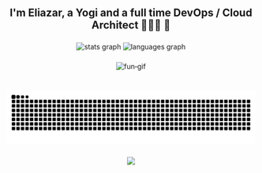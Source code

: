 <h2 align="center">I'm Eliazar, a Yogi and a full time DevOps / Cloud Architect 🧘👨‍💻 🚀</h2>

###

<div align="center">
  <img src="https://github-readme-stats.vercel.app/api?username=awakzdev&hide_title=false&hide_rank=true&show_icons=true&include_all_commits=true&count_private=true&disable_animations=false&theme=dracula&locale=en&hide_border=false" height="150" alt="stats graph"  />
  <img src="https://github-readme-stats.vercel.app/api/top-langs?username=awakzdev&locale=en&hide_title=false&layout=compact&card_width=320&langs_count=5&theme=dracula&hide_border=false" height="150" alt="languages graph"  />
</div>

###

<div align="center">
  <img src="sloth.gif" width="70%" height="300" alt="fun‑gif"/>
</div>


###

<br clear="both">

<div align="center">
  <img src="https://raw.githubusercontent.com/awakzdev/awakzdev/output/snake.svg"
       alt="Snake animation" />
</div>

###

<div align="center">
  <img src="https://profile-counter.glitch.me/awakzdev/count.svg?"  />
</div>

###